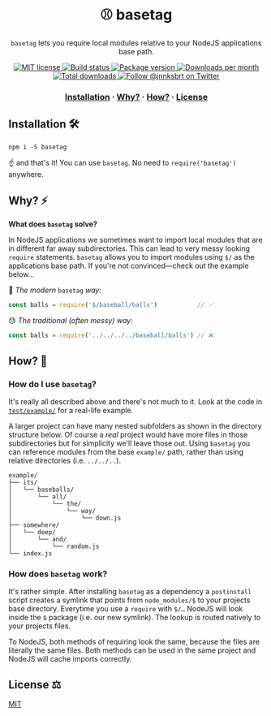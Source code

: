 <h1 align="center" style="font-weight: bold">⚾️ basetag</h1>

<p align="center">
  <code>basetag</code> lets you require local modules relative to your NodeJS applications base path.
</p>

<p align="center">
  <a href="https://github.com/janniks/basetag/blob/master/LICENSE">
    <img src="https://img.shields.io/badge/license-MIT-blue.svg" alt="MIT license" />
  </a>
  <a href="https://github.com/janniks/basetag/actions">
    <img src="https://github.com/janniks/basetag/workflows/build/badge.svg" alt="Build status" />
  </a>
  <a href="https://www.npmjs.org/package/basetag">
    <img src="https://img.shields.io/npm/v/basetag.svg" alt="Package version" />
  </a>
  <a href="https://npmcharts.com/compare/basetag?minimal=true">
    <img src="https://img.shields.io/npm/dm/basetag.svg" alt="Downloads per month" />
  </a>
  <a href="https://npmcharts.com/compare/basetag?minimal=true">
    <img src="https://img.shields.io/npm/dt/basetag.svg" alt="Total downloads" />
  </a>
  <a href="https://twitter.com/intent/follow?screen_name=jnnksbrt">
    <img src="https://img.shields.io/twitter/follow/jnnksbrt.svg?label=Follow%20@jnnksbrt" alt="Follow @jnnksbrt on Twitter" />
  </a>
</p>

<h3 align="center">
  <a href="#installation-">Installation</a>
  <span> · </span>
  <a href="#why-%EF%B8%8F">Why?</a>
  <span> · </span>
  <a href="#how-">How?</a>
  <span> · </span>
  <a href="#license-%EF%B8%8F">License</a>
</h3>

## Installation 🛠

`npm i -S basetag`

☝️ and that's it!
You can use `basetag`.
No need to `require('basetag')` anywhere.

## Why? ⚡️

**What does `basetag` solve?**

In NodeJS applications we sometimes want to import local modules that are in different far away subdirectories.
This can lead to very messy looking `require` statements.
`basetag` allows you to import modules using `$/` as the applications base path.
If you're not convinced—check out the example below...

🤯 _The modern_ `basetag` _way:_

```js
const balls = require('$/baseball/balls')           // ✅
```

😓 _The traditional (often messy) way:_

```js
const balls = require('../../../../baseball/balls') // ❌
```

## How? 💭

### How do I use `basetag`?

It's really all described above and there's not much to it.
Look at the code in [`test/example/`](test/example/) for a real-life example.

A larger project can have many nested subfolders as shown in the directory structure below.
Of course a _real_ project would have more files in those subdirectories but for simplicity we'll leave those out.
Using `basetag` you can reference modules from the base `example/` path, rather than using relative directories (i.e. `../../..`).

```
example/
├── its/
│   └── baseballs/
│       └── all/
│           └── the/
│               └── way/
│                   └── down.js
├── somewhere/
│   └── deep/
│       └── and/
│           └── random.js
└── index.js
```

### How does `basetag` work?

It's rather simple.
After installing `basetag` as a dependency a `postinstall` script creates a symlink that points from `node_modules/$` to your projects base directory.
Everytime you use a `require` with `$/…` NodeJS will look inside the `$` package (i.e. our new symlink).
The lookup is routed natively to your projects files.

To NodeJS, both methods of requiring look the same, because the files are literally the same files.
Both methods can be used in the same project and NodeJS will cache imports correctly.

## License ⚖️

[MIT](LICENSE)
